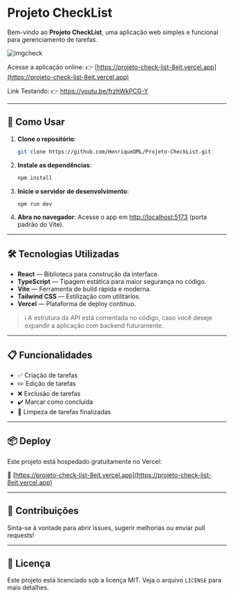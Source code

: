 # Projeto CheckList

Bem-vindo ao **Projeto CheckList**, uma aplicação web simples e funcional para gerenciamento de tarefas.

![imgcheck](https://github.com/user-attachments/assets/8331f4e7-ade9-4bb1-a009-88d9ff0de04e)

Acesse a aplicação online:
👉 [https://projeto-check-list-8ejt.vercel.app](https://projeto-check-list-8ejt.vercel.app) 

Link Testando:
👉 https://youtu.be/frzhWkPCG-Y

---

## 🚀 Como Usar

1. **Clone o repositório**:
   ```bash
   git clone https://github.com/HenriqueDML/Projeto-CheckList.git
   ```

2. **Instale as dependências**:
   ```bash
   npm install
   ```

3. **Inicie o servidor de desenvolvimento**:
   ```bash
   npm run dev
   ```

4. **Abra no navegador**:
   Acesse o app em [http://localhost:5173](http://localhost:5173) (porta padrão do Vite).

---

## 🛠️ Tecnologias Utilizadas

- **React** — Biblioteca para construção da interface.
- **TypeScript** — Tipagem estática para maior segurança no código.
- **Vite** — Ferramenta de build rápida e moderna.
- **Tailwind CSS** — Estilização com utilitários.
- **Vercel** — Plataforma de deploy contínuo.

> ℹ️ A estrutura da API está comentada no código, caso você deseje expandir a aplicação com backend futuramente.

---

## 📋 Funcionalidades

- ✅ Criação de tarefas
- ✏️ Edição de tarefas
- ❌ Exclusão de tarefas
- ✔️ Marcar como concluída
- 🧼 Limpeza de tarefas finalizadas

---

## 📦 Deploy

Este projeto está hospedado gratuitamente no Vercel:

🔗 [https://projeto-check-list-8ejt.vercel.app](https://projeto-check-list-8ejt.vercel.app)

---

## 🤝 Contribuições

Sinta-se à vontade para abrir issues, sugerir melhorias ou enviar pull requests!

---

## 📄 Licença

Este projeto está licenciado sob a licença MIT. Veja o arquivo `LICENSE` para mais detalhes.

